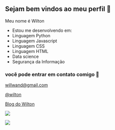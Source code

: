 ## Sejam bem vindos ao meu perfil 💙

Meu nome é Wilton
- Estou me desenvolvendo em:
 - Linguagem Python
 - Linguagem Javascript
 - Linguagem CSS
 - Linguagem HTML
 - Data science
 - Segurança da Informação


### você pode entrar em contato comigo 📧

willwand@gmail.com

[@wilton](https://x.com/wiltoncabral)

[Blog do Wilton](https://wilton01.blogspot.com/)

![](https://media.tenor.com/FUPAM32pcXEAAAAM/waves.gif) 

![](https://media.tenor.com/g9WRGLK3JSwAAAAM/dog-happy-dog.gif)


<!---
Wilton-Cabral/Wilton-Cabral is a ✨ special ✨ repository because its `README.md` (this file) appears on your GitHub profile.
You can click the Preview link to take a look at your changes.
--->

